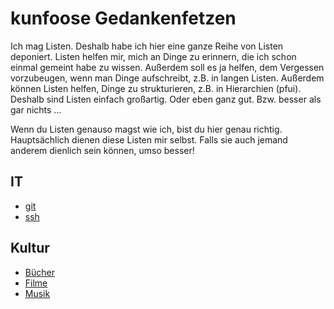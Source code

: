# kunfoose Gedankenfetzen
Ich mag Listen. Deshalb habe ich hier eine ganze Reihe von Listen deponiert.
Listen helfen mir, mich an Dinge zu erinnern, die ich schon einmal gemeint habe
zu wissen. Außerdem soll es ja helfen, dem Vergessen vorzubeugen, wenn man Dinge
aufschreibt, z.B. in langen Listen. Außerdem können Listen helfen, Dinge zu
strukturieren, z.B. in Hierarchien (pfui). Deshalb sind Listen einfach
großartig. Oder eben ganz gut. Bzw. besser als gar nichts ...

Wenn du Listen genauso magst wie ich, bist du hier genau richtig. Hauptsächlich
dienen diese Listen mir selbst. Falls sie auch jemand anderem dienlich sein
können, umso besser!

## IT
- [git](git)
- [ssh](ssh)

## Kultur
- [Bücher](buecher)
- [Filme](filme)
- [Musik](musik)
